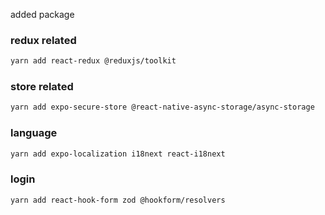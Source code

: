 added package

### redux related
```bash
yarn add react-redux @reduxjs/toolkit
```

### store related
```bash
yarn add expo-secure-store @react-native-async-storage/async-storage
```

### language
```bash
yarn add expo-localization i18next react-i18next
```

### login
```bash
yarn add react-hook-form zod @hookform/resolvers
```




